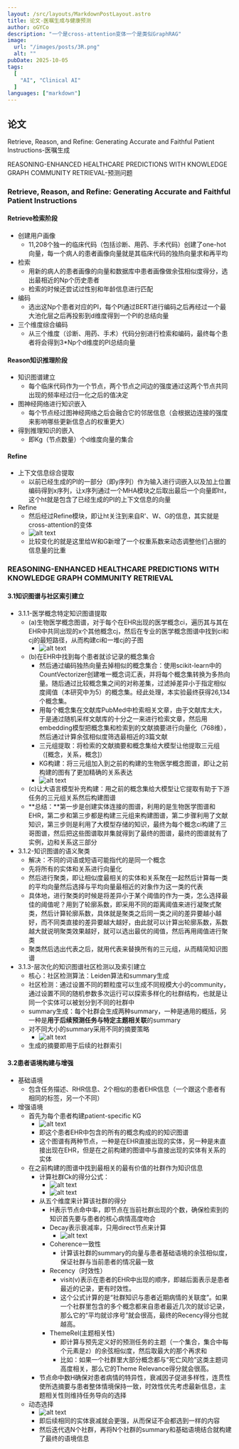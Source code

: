 ```yaml
---
layout: /src/layouts/MarkdownPostLayout.astro
title: 论文-医嘱生成与健康预测
author: oGYCo
description: "一个是cross-attention变体一个是类似GraphRAG"
image:
  url: "/images/posts/3R.png"
  alt: ""
pubDate: 2025-10-05
tags:
  [
    "AI", "Clinical AI"
  ]
languages: ["markdown"]
---
```

## 论文
Retrieve, Reason, and Refine: Generating Accurate and Faithful Patient Instructions-医嘱生成

REASONING-ENHANCED HEALTHCARE PREDICTIONS WITH KNOWLEDGE GRAPH COMMUNITY RETRIEVAL-预测问题

### Retrieve, Reason, and Refine: Generating Accurate and Faithful Patient Instructions

#### Retrieve检索阶段

- 创建用户画像
  - 11,208个独一的临床代码（包括诊断、用药、手术代码）创建了one-hot向量，每一个病人的患者画像向量就是其临床代码的独热向量求和再平均
- 检索
  - 用新的病人的患者画像的向量和数据库中患者画像做余弦相似度得分，选出最相近的Np个历史患者
  - 检索的时候还尝试过性别和年龄信息进行匹配
- 编码
  - 选出这Np个患者对应的PI，每个PI通过BERT进行编码之后再经过一个最大池化层之后再投影到d维度得到一个PI的总结向量
- 三个维度综合编码
  - 从三个维度（诊断、用药、手术）代码分别进行检索和编码，最终每个患者将会得到3*Np个d维度的PI总结向量

#### Reason知识推理阶段
- 知识图谱建立
  - 每个临床代码作为一个节点，两个节点之间边的强度通过这两个节点共同出现的频率经过归一化之后的值决定
- 图神经网络进行知识嵌入
  - 每个节点经过图神经网络之后会融合它的邻居信息（会根据边连接的强度来影响哪些更新信息占的权重更大）
- 得到推理知识的嵌入
  - 即Kg（节点数量）个d维度向量的集合

#### Refine
- 上下文信息综合提取
  - 以前已经生成的PI的一部分（即y序列）作为输入进行词嵌入以及加上位置编码得到x序列，让x序列通过一个MHA模块之后取出最后一个向量即ht，这个ht就是包含了已经生成的PI的上下文信息的向量
- Refine
  - 然后经过Refine模块，即让ht关注到来自R'、W、G的信息，其实就是cross-attention的变体
  - ![alt text](image.png)
  - 比较变化的就是这里给W和G新增了一个权重系数来动态调整他们占据的信息量的比重

### REASONING-ENHANCED HEALTHCARE PREDICTIONS WITH KNOWLEDGE GRAPH COMMUNITY RETRIEVAL

#### 3.1知识图谱与社区索引建立

- 3.1.1-医学概念特定知识图谱提取
  - (a)生物医学概念图谱，对于每个在EHR出现的医学概念ci，遍历其与其在EHR中共同出现的x个其他概念cj，然后在专业的医学概念图谱中找到ci和cj的最短路径，从而构建ci和一堆cj的子图
    - ![alt text](image-1.png)
  - (b)在EHR中找到每个患者就诊记录的概念集合
    - 然后通过编码独热向量去掉相似的概念集合：使用scikit-learn中的CountVectorizer创建唯一概念词汇表，并将每个概念集转换为多热向量。随后通过比较概念集之间的对称差集，过滤掉差异小于指定相似度阈值（本研究中为5）的概念集。经此处理，本实验最终获得26,134个概念集。
    - 用每个概念集在文献库PubMed中检索相关文章，由于文献库太大，于是通过随机采样文献库的十分之一来进行检索文章，然后用embedding模型把概念集和检索到的文献摘要进行向量化（768维），然后通过计算余弦相似度筛选最相近的3篇文献
    - 三元组提取：将检索的文献摘要和概念集给大模型让他提取三元组（[概念，关系，概念]）
    - KG构建：将三元组加入到之前的构建的生物医学概念图谱，即让之前构建的图有了更加精确的关系表达
    - ![alt text](image-2.png)
  - (c)让大语言模型补充构建：用之前的概念集给大模型让它提取有助于下游任务的三元组关系然后构建图谱
  - **总结：**第一步是创建实体连接的图谱，利用的是生物医学图谱和EHR，第二步和第三步都是构建三元组来构建图谱，第二步骤利用了文献知识，第三步则是利用了大模型存储的知识，最终为每个概念ci构建了三哥图谱，然后把这些图谱取并集就得到了最终的图谱，最终的图谱就有了实例，边和关系这三部分
- 3.1.2-知识图谱的语义聚类
  - 解决：不同的词语或短语可能指代的是同一个概念
  - 先将所有的实体和关系进行向量化
  - 然后进行聚类，即让相似度最相关的实体和关系聚在一起然后计算每一类的平均向量然后选择与平均向量最相近的对象作为这一类的代表
  - 具体地，进行聚类的时候是将差异小于某个阈值的作为一类，怎么选择最佳的阈值呢？用到了轮廓系数，即采用不同的距离阈值来进行凝聚式聚类，然后计算轮廓系数，具体就是聚类之后同一类之间的差异要越小越好，而不同类直接的差异要越大越好，由此就可以计算出轮廓系数，系数越大就说明聚类效果越好，就可以选出最优的阈值，然后再用阈值进行聚类
  - 聚类然后选出代表之后，就用代表来替换所有的三元组，从而精简知识图谱
- 3.1.3-层次化的知识图谱社区检测以及索引建立
  - 核心：社区检测算法：Leiden算法和summary生成
  - 社区检测：通过设置不同的颗粒度可以生成不同规模大小的community，通过设置不同的随机参数多次运行可以探索多样化的社群结构，也就是让同一个实体可以被划分到不同的社群中
  - summary生成：每个社群会生成两种summary，一种是通用的概括，另一种是**用于后续预测任务与特定主题相关联**的summary
  - 对不同大小的summary采用不同的摘要策略
    - ![alt text](image-3.png)
  - 生成的摘要即用于后续的社群索引

#### 3.2患者语境构建与增强
- 基础语境
  - 包含任务描述、RHR信息、2个相似的患者EHR信息（一个跟这个患者有相同的标签，另一个不同）
- 增强语境
  - 首先为每个患者构建patient-specific KG
    - ![alt text](image-6.png)
    - 即这个患者EHR中包含的所有的概念构成的的知识图谱
    - 这个图谱有两种节点，一种是在EHR直接出现的实体，另一种是未直接出现在EHR，但是在之前构建的图谱中与直接出现的实体有关系的实体
  - 在之前构建的图谱中找到最相关的最有价值的社群作为知识信息
    - 计算社群Ck的得分公式：
      - ![alt text](image-4.png)
      - ![alt text](image-5.png)
    - 从五个维度来计算该社群的得分
      - H表示节点命中率，即节点在当前社群出现的个数，确保检索到的知识首先要与患者的核心病情高度吻合
      - Decay表示衰减率，只用direct节点来计算
        - ![alt text](image-7.png)
      - Coherence一致性
        - 计算该社群的summary的向量与患者基础语境的余弦相似度，保证社群与当前患者的情况最一致
      - Recency（时效性）
        - visit(v)表示在患者的EHR中出现的顺序，即越后面表示是患者最近的记录，更有时效性。
        - 这个公式计算的是“社群知识与患者近期病情的关联度”。如果一个社群里包含的多个概念都来自患者最近几次的就诊记录，那么它的“平均就诊序号”就会很高，最终的Recency得分也就越高。
      - ThemeRel(主题相关性)
        - 即计算与预先定义好的预测任务的主题（一个集合，集合中每个元素是z）的余弦相似度，然后取最大的那个再求和
        - 比如：如果一个社群里大部分概念都与“死亡风险”这类主题词高度相关，那么它的Theme Relevance得分就会很高。
    - 节点命中数H确保对患者病情的特异性，衰减因子促进多样性，连贯性使所选摘要与患者整体情境保持一致，时效性优先考虑最新信息，主题相关性则维持任务导向的选择
  - 动态选择
    - ![alt text](image-9.png)
    - 即后续相同的实体衰减就会更强，从而保证不会都选到一样的内容
    - 然后迭代选N个社群，再将N个社群的summary和基础语境结合就构建了最终的语境信息